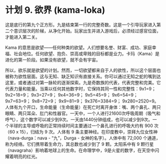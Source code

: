 # 计划 9. 欲界 (kama-loka)

这是底行的第九个正方形。九是结束第一行的完整奇数。这是一个引导玩家进入第二个意识层次的阶梯，从净化开始。玩家出生并进入游戏后，必须经过感官位面，才能进入第二关。

Kama 的意思是欲望——任何种类的欲望。人们想要名誉、财富、成功、家庭幸福、社会地位。任何欲望、抱负、崇高或卑贱的目标都是业力。卡玛（Kama）是进化的第一阶段。如果没有欲望，就不会有宇宙。

所以，欲乐就是欲望的计划。然而，一切欲望都来自于人的欲性，所以这个层面也被称为欲性层面。这与无知、缺乏知识有直接关系。你可以通过无知之蛇的嘴到达这里，或者通过对第一脉轮的逐渐探索。九是奇数族的代表，代表完整和完美。它代表力量和能量。当乘以任何其他数字时，它保持其同一性和完整性：9x1=9； 9x2=18=9； 9x3=27=9； 9x4=36=9； 9x5=45=9； 9x6=54=9； 9x7=63=9； 9x8=72=9； 9x9=81=9； 9x376=3384=9； 9x280=2520=9。人体有九个开口，生命能量（生命能量）在死亡时离开身体：嘴、两个鼻孔、两只眼睛、两只耳朵、肛门和性器官。一天中，一个人进行21600次呼吸周期（吸气和呼气），这个数字可以减少到9次。一天由1440分钟组成，也可以减少到9次。一个半球的主导或呼吸的正常持续时间主要通过一个鼻孔进行的呼吸大约有 900 次（60 x 15），归结为 9 次。人体有 9 条主要神经。在印度教中，崇拜九位女性神（nava-durga：nava - “九”，Durga - 女神的名字）。人体中有 72,000 个通道，称为经络。它们携带着生命力，其总数也减少到了 9 颗。太阳系中有 9 颗行星（navagraha）影响着地球上的生命。在命理学中，9是火星的数字，在天空中闪耀着明亮的红光。
